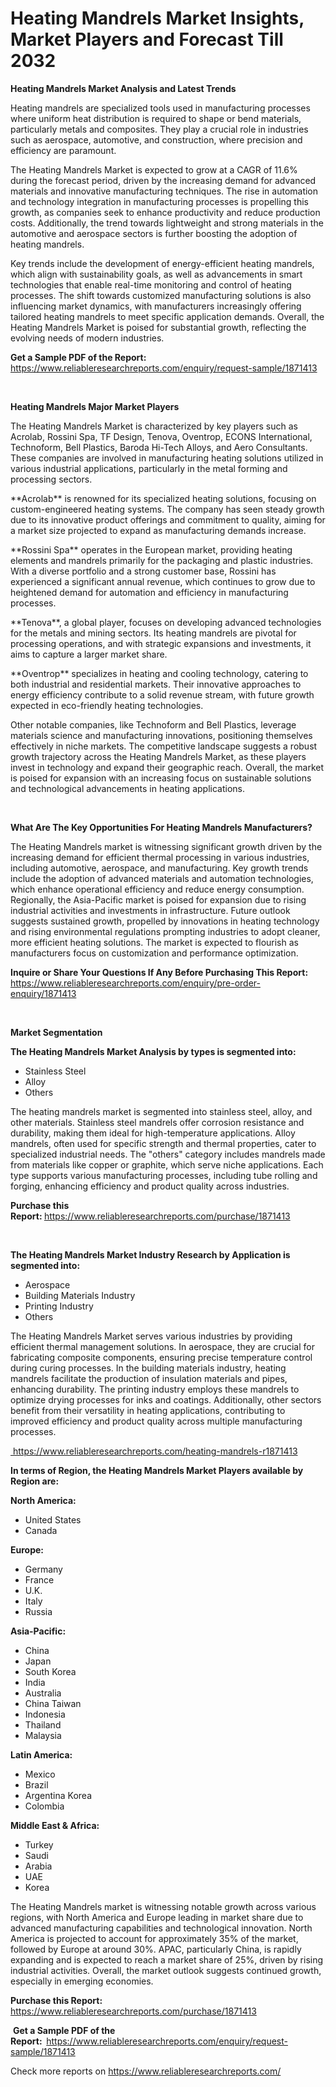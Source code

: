 <p><h1>Heating Mandrels Market Insights, Market Players and Forecast Till 2032</h1></p><p><strong>Heating Mandrels Market Analysis and Latest Trends</strong></p>
<p><p>Heating mandrels are specialized tools used in manufacturing processes where uniform heat distribution is required to shape or bend materials, particularly metals and composites. They play a crucial role in industries such as aerospace, automotive, and construction, where precision and efficiency are paramount.</p><p>The Heating Mandrels Market is expected to grow at a CAGR of 11.6% during the forecast period, driven by the increasing demand for advanced materials and innovative manufacturing techniques. The rise in automation and technology integration in manufacturing processes is propelling this growth, as companies seek to enhance productivity and reduce production costs. Additionally, the trend towards lightweight and strong materials in the automotive and aerospace sectors is further boosting the adoption of heating mandrels.</p><p>Key trends include the development of energy-efficient heating mandrels, which align with sustainability goals, as well as advancements in smart technologies that enable real-time monitoring and control of heating processes. The shift towards customized manufacturing solutions is also influencing market dynamics, with manufacturers increasingly offering tailored heating mandrels to meet specific application demands. Overall, the Heating Mandrels Market is poised for substantial growth, reflecting the evolving needs of modern industries.</p></p>
<p><strong>Get a Sample PDF of the Report:&nbsp;</strong> <a href="https://www.reliableresearchreports.com/enquiry/request-sample/1871413?utm_campaign=2756&utm_medium=2&utm_source=Github&utm_content=ia&utm_term=28022025&utm_id=heating-mandrels">https://www.reliableresearchreports.com/enquiry/request-sample/1871413</a></p>
<p>&nbsp;</p>
<p><strong>Heating Mandrels Major Market Players</strong></p>
<p><p>The Heating Mandrels Market is characterized by key players such as Acrolab, Rossini Spa, TF Design, Tenova, Oventrop, ECONS International, Technoform, Bell Plastics, Baroda Hi-Tech Alloys, and Aero Consultants. These companies are involved in manufacturing heating solutions utilized in various industrial applications, particularly in the metal forming and processing sectors.</p><p>**Acrolab** is renowned for its specialized heating solutions, focusing on custom-engineered heating systems. The company has seen steady growth due to its innovative product offerings and commitment to quality, aiming for a market size projected to expand as manufacturing demands increase.</p><p>**Rossini Spa** operates in the European market, providing heating elements and mandrels primarily for the packaging and plastic industries. With a diverse portfolio and a strong customer base, Rossini has experienced a significant annual revenue, which continues to grow due to heightened demand for automation and efficiency in manufacturing processes.</p><p>**Tenova**, a global player, focuses on developing advanced technologies for the metals and mining sectors. Its heating mandrels are pivotal for processing operations, and with strategic expansions and investments, it aims to capture a larger market share. </p><p>**Oventrop** specializes in heating and cooling technology, catering to both industrial and residential markets. Their innovative approaches to energy efficiency contribute to a solid revenue stream, with future growth expected in eco-friendly heating technologies.</p><p>Other notable companies, like Technoform and Bell Plastics, leverage materials science and manufacturing innovations, positioning themselves effectively in niche markets. The competitive landscape suggests a robust growth trajectory across the Heating Mandrels Market, as these players invest in technology and expand their geographic reach. Overall, the market is poised for expansion with an increasing focus on sustainable solutions and technological advancements in heating applications.</p></p>
<p>&nbsp;</p>
<p><strong>What Are The Key Opportunities For Heating Mandrels Manufacturers?</strong></p>
<p><p>The Heating Mandrels market is witnessing significant growth driven by the increasing demand for efficient thermal processing in various industries, including automotive, aerospace, and manufacturing. Key growth trends include the adoption of advanced materials and automation technologies, which enhance operational efficiency and reduce energy consumption. Regionally, the Asia-Pacific market is poised for expansion due to rising industrial activities and investments in infrastructure. Future outlook suggests sustained growth, propelled by innovations in heating technology and rising environmental regulations prompting industries to adopt cleaner, more efficient heating solutions. The market is expected to flourish as manufacturers focus on customization and performance optimization.</p></p>
<p><strong>Inquire or Share Your Questions If Any Before Purchasing This Report:</strong> <a href="https://www.reliableresearchreports.com/enquiry/pre-order-enquiry/1871413?utm_campaign=2756&utm_medium=2&utm_source=Github&utm_content=ia&utm_term=28022025&utm_id=heating-mandrels">https://www.reliableresearchreports.com/enquiry/pre-order-enquiry/1871413</a></p>
<p>&nbsp;</p>
<p><strong>Market Segmentation</strong></p>
<p><strong>The Heating Mandrels Market Analysis by types is segmented into:</strong></p>
<p><ul><li>Stainless Steel</li><li>Alloy</li><li>Others</li></ul></p>
<p><p>The heating mandrels market is segmented into stainless steel, alloy, and other materials. Stainless steel mandrels offer corrosion resistance and durability, making them ideal for high-temperature applications. Alloy mandrels, often used for specific strength and thermal properties, cater to specialized industrial needs. The "others" category includes mandrels made from materials like copper or graphite, which serve niche applications. Each type supports various manufacturing processes, including tube rolling and forging, enhancing efficiency and product quality across industries.</p></p>
<p><strong>Purchase this Report:&nbsp;</strong><a href="https://www.reliableresearchreports.com/purchase/1871413?utm_campaign=2756&utm_medium=2&utm_source=Github&utm_content=ia&utm_term=28022025&utm_id=heating-mandrels">https://www.reliableresearchreports.com/purchase/1871413</a></p>
<p>&nbsp;</p>
<p><strong>The Heating Mandrels Market Industry Research by Application is segmented into:</strong></p>
<p><ul><li>Aerospace</li><li>Building Materials Industry</li><li>Printing Industry</li><li>Others</li></ul></p>
<p><p>The Heating Mandrels Market serves various industries by providing efficient thermal management solutions. In aerospace, they are crucial for fabricating composite components, ensuring precise temperature control during curing processes. In the building materials industry, heating mandrels facilitate the production of insulation materials and pipes, enhancing durability. The printing industry employs these mandrels to optimize drying processes for inks and coatings. Additionally, other sectors benefit from their versatility in heating applications, contributing to improved efficiency and product quality across multiple manufacturing processes.</p></p>
<p><a href="https://www.reliableresearchreports.com/heating-mandrels-r1871413?utm_campaign=2756&utm_medium=2&utm_source=Github&utm_content=ia&utm_term=28022025&utm_id=heating-mandrels">&nbsp;https://www.reliableresearchreports.com/heating-mandrels-r1871413</a></p>
<p><strong>In terms of Region, the Heating Mandrels Market Players available by Region are:</strong></p>
<p>
    <p> <strong> North America: </strong>
        <ul>
            <li>United States</li>
            <li>Canada</li>
        </ul>
        </p> 
    <p> <strong> Europe: </strong>
        <ul>
            <li>Germany</li>
            <li>France</li>
            <li>U.K.</li>
            <li>Italy</li>
            <li>Russia</li>
        </ul>
        </p> 
    <p> <strong> Asia-Pacific: </strong>
        <ul>
            <li>China</li>
            <li>Japan</li>
            <li>South Korea</li>
            <li>India</li>
            <li>Australia</li>
            <li>China Taiwan</li>
            <li>Indonesia</li>
            <li>Thailand</li>
            <li>Malaysia</li>
        </ul>
        </p> 
    <p> <strong> Latin America: </strong>
        <ul>
            <li>Mexico</li>
            <li>Brazil</li>
            <li>Argentina Korea</li>
            <li>Colombia</li>
        </ul>
        </p> 
    <p> <strong> Middle East & Africa: </strong>
        <ul>
            <li>Turkey</li>
            <li>Saudi</li>
            <li>Arabia</li>
            <li>UAE</li>
            <li>Korea</li>
        </ul>
    </p>
    </p>
<p><p>The Heating Mandrels market is witnessing notable growth across various regions, with North America and Europe leading in market share due to advanced manufacturing capabilities and technological innovation. North America is projected to account for approximately 35% of the market, followed by Europe at around 30%. APAC, particularly China, is rapidly expanding and is expected to reach a market share of 25%, driven by rising industrial activities. Overall, the market outlook suggests continued growth, especially in emerging economies.</p></p>
<p><strong>Purchase this Report: </strong><a href="https://www.reliableresearchreports.com/purchase/1871413?utm_campaign=2756&utm_medium=2&utm_source=Github&utm_content=ia&utm_term=28022025&utm_id=heating-mandrels">https://www.reliableresearchreports.com/purchase/1871413</a></p>
<p>&nbsp;<strong>Get a Sample PDF of the Report:&nbsp;&nbsp;</strong><a href="https://www.reliableresearchreports.com/enquiry/request-sample/1871413?utm_campaign=2756&utm_medium=2&utm_source=Github&utm_content=ia&utm_term=28022025&utm_id=heating-mandrels">https://www.reliableresearchreports.com/enquiry/request-sample/1871413</a></p>
<p><strong></strong></p>
<p>Check more reports on <a href="https://www.reliableresearchreports.com/?utm_campaign=2756&utm_medium=2&utm_source=Github&utm_content=ia&utm_term=28022025&utm_id=heating-mandrels">https://www.reliableresearchreports.com/</a></p>